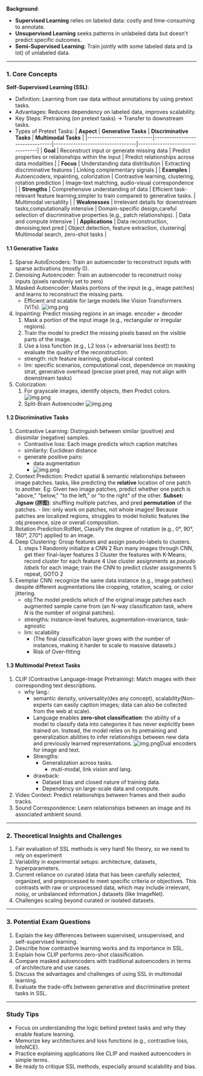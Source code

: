 **Background**:
   - **Supervised Learning** relies on labeled data: costly and time-consuming to annotate.
   - **Unsupervised Learning** seeks patterns in unlabeled data but doesn't predict specific outcomes.
   - **Semi-Supervised Learning**: Train jointly with some labeled data and (a lot) of unlabeled data.

---
### 1. Core Concepts
**Self-Supervised Learning (SSL)**:
   - Definition: Learning from raw data without annotations by using pretext tasks.
   - Advantages: Reduces dependency on labeled data, improves scalability.
   - Key Steps: Pretraining (on pretext tasks) → Transfer to downstream tasks.
   - Types of Pretext Tasks:
   | **Aspect**               | **Generative Tasks**           | **Discriminative Tasks**         | **Multimodal Tasks**            |
|---------------------------|--------------------------------|----------------------------------|---------------------------------|
| **Goal**                 | Reconstruct input or generate missing data | Predict properties or relationships within the input | Predict relationships across data modalities |
| **Focus**                | Understanding data distribution | Extracting discriminative features | Linking complementary signals |
| **Examples**             | Autoencoders, inpainting, colorization | Contrastive learning, clustering, rotation prediction | Image-text matching, audio-visual correspondence |
| **Strengths**            | Comprehensive understanding of data | Efficient task-relevant feature learning,simpler to train compared to generative tasks. | Multimodal versatility |
| **Weaknesses**           | Irrelevant details for downstream tasks,computationally intensive | Domain-specific design,careful selection of discriminative properties (e.g., patch relationships). | Data and compute intensive |
| **Applications**         | Data reconstruction, denoising,text pred | Object detection, feature extraction, clustering| Multimodal search, zero-shot tasks |

#### 1.1 Generative Tasks
1. Sparse AutoEncoders: Train an autoencoder to reconstruct inputs with sparse activations (mostly 0).
2. Denoising Autoencoder: Train an autoencoder to reconstruct noisy inputs (pixels randomly set to zero)
3. Masked Autoencoder: Masks portions of the input (e.g., image patches) and learns to reconstruct the missing parts.
   - Efficient and scalable for large models like Vision Transformers (ViTs).
   ![img.png](pic/MAE.png)
4. Inpainting: Predict missing regions in an image.
   encoder + decoder
   1. Mask a portion of the input image (e.g., rectangular or irregular regions).
   2. Train the model to predict the missing pixels based on the visible parts of the image.
   3. Use a loss function (e.g., L2 loss (+ adversarial loss _best_)) to evaluate the quality of the reconstruction.
   - strength: rich feature learining, global+local context
   - lim: specific scenarios, computational cost, dependence on masking strat, generative overhead (precise pixel pred, may not align with downstream tasks)
6. Colorization:
   1) For grayscale images, identify objects, then Predict colors.
   ![img.png](pic/color.png)
   2) Split-Brain Autoencoder
    ![img.png](pic/color-splitb.png)
#### 1.2 Discriminative Tasks
1. Contrastive Learning: Distinguish between similar (positive) and dissimilar (negative) samples.
   -  Contrastive loss: Each image predicts which caption matches
   - similarity: Euclidean distance
   - generate positive pairs:
     - data augmentation
     - ![img.png](pic/cons_data_aug.png)
2. Context Prediction: Predict spatial & semantic relationships between image patches. tasks, like predicting the **relative** location of one patch to another.
   Eg: Given two image patches, predict whether one patch is "above," "below," "to the left," or "to the right" of the other.
**Subset: Jigsaw (拼图)**: shuffling multiple patches, and pred **permutation** of the patches.
       - lim: only work on patches, not whole images! Because patches are localized regions, struggles to model holistic features like obj presence, size or overall composition.
3. Rotation Prediction:RotNet, Classify the degree of rotation (e.g., 0°, 90°, 180°, 270°) applied to an image.
4. Deep Clustering: Group features and assign pseudo-labels to clusters.
   1) steps
      1 Randomly initialize a CNN
      2 Run many images through CNN, get their final-layer features
      3 Cluster the features with K-Means; record cluster for each feature
      4 Use cluster assignments as _pseudo labels_ for each image; train the CNN to predict cluster assignments
      5 repeat, GOTO 2
5. Exemplar CNN: 
   recognize the same data instance (e.g., image patches) despite different augmentations like cropping, rotation, scaling, or color jittering.
   - obj:The model predicts which of the original image patches each augmented sample came from (an N-way classification task, where 𝑁 is the number of original patches).
   - strengths: instance-level features, augmentation-invariance, task-agnostic
   - lim: scalability 
     - (The final classification layer grows with the number of instances, making it harder to scale to massive datasets.)
     - Risk of Over-fitting
#### 1.3 Multimodal Pretext Tasks
1. CLIP (Contrastive Language-Image Pretraining): Match images with their corresponding text descriptions.
   - why lang.: 
       - semantic density, universality(des any concept), scalability(Non-experts can easily caption images; data can also be collected from the web at scale).
       - Language enables **zero-shot classification**: 
          the ability of a model to classify data into categories it has never explicitly been trained on. Instead, the model relies on its pretraining and generalization abilities to infer relationships between new data and previously learned representations.
           ![img.png](pic/CLIP.png)Dual encoders for image and text.
       - Strengths:
         - Generalization across tasks.
             - muti-modal, link vision and lang.
       - drawback:
         - Dataset bias and closed nature of training data.
         - Dependency on large-scale data and compute.
2. Video Context: Predict relationships between frames and their audio tracks.
3. Sound Correspondence: Learn relationships between an image and its associated ambient sound.
---
### 2. Theoretical Insights and Challenges
1. Fair evaluation of SSL methods is very hard! No theory, so we need to rely on experiment
2. Variability in experimental setups: architecture, datasets, hyperparameters.
3. Current reliance on curated (data that has been carefully selected, organized, and preprocessed to 
   meet specific criteria or objectives. This contrasts with raw or unprocessed data, which may include irrelevant, 
   noisy, or unbalanced information.) datasets (like ImageNet).
4. Challenges scaling beyond curated or isolated datasets.
---

### 3. Potential Exam Questions
1. Explain the key differences between supervised, unsupervised, and self-supervised learning.
2. Describe how contrastive learning works and its importance in SSL.
3. Explain how CLIP performs zero-shot classification.
4. Compare masked autoencoders with traditional autoencoders in terms of architecture and use cases.
5. Discuss the advantages and challenges of using SSL in multimodal learning.
6. Evaluate the trade-offs between generative and discriminative pretext tasks in SSL.
---
### Study Tips
- Focus on understanding the logic behind pretext tasks and why they enable feature learning.
- Memorize key architectures and loss functions (e.g., contrastive loss, InfoNCE).
- Practice explaining applications like CLIP and masked autoencoders in simple terms.
- Be ready to critique SSL methods, especially around scalability and bias.
